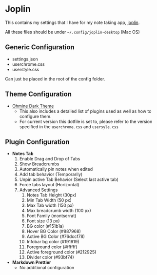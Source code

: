 # Joplin

This contains my settings that I have for my note taking app, [joplin](https://joplinapp.org).

All these files should be under `~/.config/joplin-desktop` (Mac OS)

## Generic Configuration

- settings.json
- userchrome.css
- userstyle.css

Can just be placed in the root of the config folder.

## Theme Configuration

- [Ohmine Dark Theme](https://github.com/Nacandev/Ohmine-Dark-Theme-For-Joplin)
    - This also includes a detailed list of plugins used as well as how to configure them.
    - For current version this dotfile is set to, please refer to the version specified in the `userchrome.css` and `usersyle.css`

## Plugin Configuration

- **Notes Tab**
    1. Enable Drag and Drop of Tabs
    1. Show Breadcrumbs
    1. Automatically pin notes when edited
    1. Add tab behavior (Temporarily)
    1. Unpin active Tab Behavior (Select last active tab)
    1. Force tabs layout (Horizontal)
    1. Advanced Settings
        1. Notes Tab Height (30px)
        1. Min Tab Width (50 px)
        1. Max Tab width (150 px)
        1. Max breadcrumb width (100 px)
        1. Font Family (montserrat)
        1. Font size (13 px)
        1. BG color (#151b1a)
        1. Hover BG Color (#887968)
        1. Active BG Color (#76dccf78)
        1. Infobar bg color (#191919)
        1. Foreground color (#ffffff)
        1. Active foreground color (#212925)
        1. Divider color (#93bf74)
- **Markdown Prettier**
    - No additional configuration